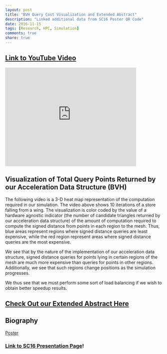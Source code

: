 ```yaml
---
layout: post
title: "BVH Query Cost Visualization and Extended Abstract"
description: "Linked additional data from SC16 Poster QR Code"
date: 2016-11-15
tags: [Research, HPC, Simulation]
comments: true
share: true
---
```



## [Link to YouTube Video](https://www.youtube.com/watch?v=19-r0b_PfLU&feature=youtu.be)

 <iframe width="420" height="315" src="https://www.youtube.com/watch?v=19-r0b_PfLU&feature=youtu.be" frameborder="0" allowfullscreen></iframe> 


## Visualization of Total Query Points Returned by our Acceleration Data Structure (BVH)

The following video is a 3-D heat map representation of the computation required in our simulation.  The video above shows 10 iterations of a store falling from a wing.  The visualization is color coded by the value of a hardware agnostic indicator (the number of candidate triangles returned by our acceleration data structure) of the amount of computation required to compute the signed distance from points in each region to the mesh.  Thus, blue areas represent regions where signed distance queries are least expensive, while the red region represent areas where signed distance queries are the most expensive.


We see that by the nature of the implementation of our acceleration data structure, signed distance queries for points lying in certain regions of the mesh are much more expensive than queries for points in other regions.  Additionally, we see that such regions change positions as the simulation progresses.  


We thus see that we must perform some sort of load balancing if we wish to obtain better speedup results.


## [Check Out our Extended Abstract Here](/files/sc16ExtendedAbstract.pdf)


## Biography

[Poster](/files/PosterFinalSubmitThis)

### [Link to SC16 Presentation Page](http://sc16.supercomputing.org/presentation/?id=spost141&sess=sess318)!



